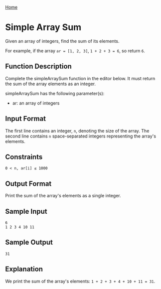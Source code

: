 [Home](../../.)

# Simple Array Sum

Given an array of integers, find the sum of its elements.

For example, if the array `ar = [1, 2, 3]`, `1 + 2 + 3 = 6`, so return `6`.

## Function Description

Complete the simpleArraySum function in the editor below. It must return the sum of the array elements as an integer.

simpleArraySum has the following parameter(s):

- ar: an array of integers

## Input Format

The first line contains an integer, `n`, denoting the size of the array.
The second line contains `n` space-separated integers representing the array's elements.

## Constraints

`0 < n, ar[i] ≤ 1000`

## Output Format

Print the sum of the array's elements as a single integer.

## Sample Input

```
6
1 2 3 4 10 11
```

## Sample Output

```
31
```

## Explanation

We print the sum of the array's elements: `1 + 2 + 3 + 4 + 10 + 11 = 31`.
